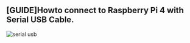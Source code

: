 [GUIDE]Howto connect to Raspberry Pi 4 with Serial USB Cable.
---
![](./images/20191209-serial_cable_wm.jpg/g/1200/300 "serial usb")

